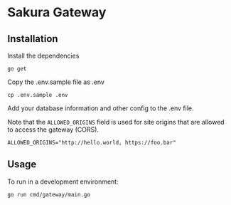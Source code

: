 # Sakura Gateway

## Installation
Install the dependencies
```
go get
```
Copy the .env.sample file as .env
```
cp .env.sample .env
```
Add your database information and other config to the .env file.

Note that the `ALLOWED_ORIGINS` field is used for site origins that are allowed to access the gateway (CORS).
```dotenv
ALLOWED_ORIGINS="http://hello.world, https://foo.bar"
```

## Usage
To run in a development environment:
```shell
go run cmd/gateway/main.go
```
